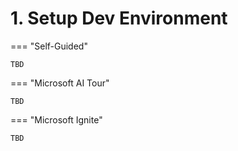 # 1. Setup Dev Environment

=== "Self-Guided"

    TBD

=== "Microsoft AI Tour"

    TBD

=== "Microsoft Ignite"

    TBD